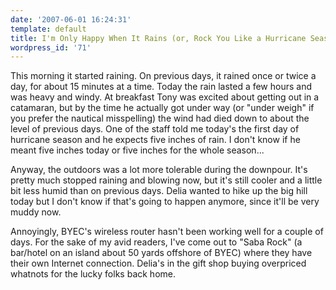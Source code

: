 ```yaml
---
date: '2007-06-01 16:24:31'
template: default
title: I'm Only Happy When It Rains (or, Rock You Like a Hurricane Season)
wordpress_id: '71'
---
```


This morning it started raining.  On previous days, it rained once or twice a day, for about 15 minutes at a time.  Today the rain lasted a few hours and was heavy and windy.  At breakfast Tony was excited about getting out in a catamaran, but by the time he actually got under way (or "under weigh" if you prefer the nautical misspelling) the wind had died down to about the level of previous days.  One of the staff told me today's the first day of hurricane season and he expects five inches of rain.  I don't know if he meant five inches today or five inches for the whole season...

Anyway, the outdoors was a lot more tolerable during the downpour.  It's pretty much stopped raining and blowing now, but it's still cooler and a little bit less humid than on previous days.  Delia wanted to hike up the big hill today but I don't know if that's going to happen anymore, since it'll be very muddy now.

Annoyingly, BYEC's wireless router hasn't been working well for a couple of days.  For the sake of my avid readers, I've come out to "Saba Rock" (a bar/hotel on an island about 50 yards offshore of BYEC) where they have their own Internet connection.  Delia's in the gift shop buying overpriced whatnots for the lucky folks back home.
